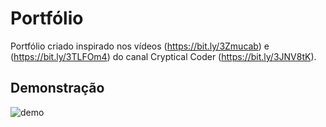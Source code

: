# Portfólio

Portfólio criado inspirado nos vídeos (https://bit.ly/3Zmucab) e (https://bit.ly/3TLFOm4) do canal Cryptical Coder (https://bit.ly/3JNV8tK).

## Demonstração 
![demo](./demo.png)
